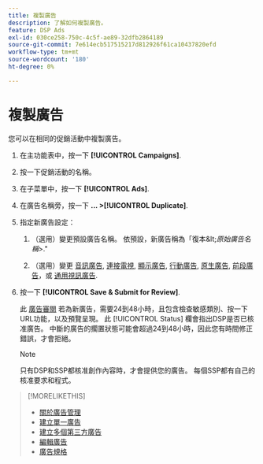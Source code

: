 ```yaml
---
title: 複製廣告
description: 了解如何複製廣告。
feature: DSP Ads
exl-id: 030ce258-750c-4c5f-ae89-32dfb2864189
source-git-commit: 7e614ecb517515217d812926f61ca10437820efd
workflow-type: tm+mt
source-wordcount: '180'
ht-degree: 0%

---
```


# 複製廣告

您可以在相同的促銷活動中複製廣告。

1. 在主功能表中，按一下 **[!UICONTROL Campaigns]**.

1. 按一下促銷活動的名稱。

1. 在子菜單中，按一下 **[!UICONTROL Ads]**.

1. 在廣告名稱旁，按一下  **... >[!UICONTROL Duplicate]**.

1. 指定新廣告設定：

   1. （選用）變更預設廣告名稱。 依預設，新廣告稱為「復本\&lt;*原始廣告名稱*\>.&quot;

   1. （選用）變更 [音訊廣告](ad-settings-audio.md), [連接電視](ad-settings-connected-tv.md), [顯示廣告](ad-settings-display.md), [行動廣告](ad-settings-mobile.md), [原生廣告](ad-settings-native.md), [前段廣告](ad-settings-pre-roll.md)，或 [通用視訊廣告](ad-settings-universal-video.md).

1. 按一下 **[!UICONTROL Save & Submit for Review]**.

   此 [廣告審閱](ad-about.md) 若為新廣告，需要24到48小時，且包含檢查敏感類別、按一下URL功能，以及預覽呈現。 此 [!UICONTROL Status] 欄會指出DSP是否已核准廣告。 中斷的廣告的擱置狀態可能會超過24到48小時，因此您有時間修正錯誤，才會拒絕。

   >[!NOTE]
   >
   >只有DSP和SSP都核准創作內容時，才會提供您的廣告。 每個SSP都有自己的核准要求和程式。

>[!MORELIKETHIS]
>
>* [關於廣告管理](ad-about.md)
>* [建立單一廣告](ad-create.md)
>* [建立多個第三方廣告](ad-create-multiple.md)
>* [編輯廣告](ad-edit.md)
>* [廣告規格](ad-specs.md)

